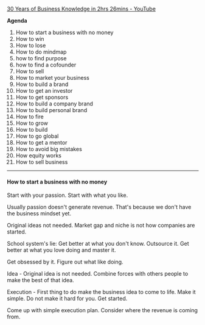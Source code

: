 [30 Years of Business Knowledge in 2hrs 26mins - YouTube](https://www.youtube.com/watch?v=9VlvbpXwLJs)


**Agenda** 

1. How to start a business with no money
2. How to win
3.  How to lose
4. How to do mindmap
5. how to find purpose
6. how to find a cofounder
7. How to sell
8. How to market your business
9. How to build a brand
10.  How to get an investor
11. How to get sponsors
12. How to build a company brand
13. How to build personal brand
14. How to fire
15. How to grow
16. How to build 
17. How to go global
18. How to get a mentor
19. How to avoid big mistakes
20. How equity works 
21. How to sell business

---

#### How to start a business with no money

Start with your passion. 
Start with what you like. 

Usually passion doesn't generate revenue. That's because we don't have the business mindset yet. 

Original ideas not needed. 
Market gap and niche is not how companies are started. 


School system's lie: 
Get better at what you don't know. Outsource it. 
Get better at what you love doing and master it. 

Get obsessed by it. Figure out what like doing.

Idea - Original idea is not needed. 
Combine forces with others people to make the best of that idea. 

Execution - First thing to do make the business idea to come to life. 
Make it simple. Do not make it hard for you. Get started.

Come up with simple execution plan. 
Consider where the revenue is coming from. 





 